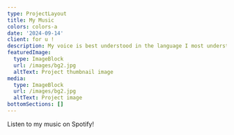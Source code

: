 ```yaml
---
type: ProjectLayout
title: My Music
colors: colors-a
date: '2024-09-14'
client: for u !
description: My voice is best understood in the language I most understand. More to come.
featuredImage:
  type: ImageBlock
  url: /images/bg2.jpg
  altText: Project thumbnail image
media:
  type: ImageBlock
  url: /images/bg2.jpg
  altText: Project image
bottomSections: []
---
```

Listen to my music on Spotify!
